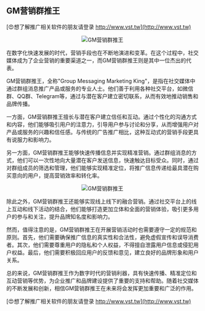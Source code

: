 ## **GM营销群推王**

[😍想了解推广相关软件的朋友请登录 http://www.vst.tw](http://www.vst.tw)

 <center><img src="https://vst.tw/MP4/tuiguang/png/1.png" alt="GM营销群推王"></center>

在数字化快速发展的时代，营销手段也在不断地演进和变革。在这个过程中，社交媒体成为了企业营销的重要渠道之一，而GM营销群推王则是其中一位杰出的代表。

GM营销群推王，全称"Group Messaging Marketing King"，是指在社交媒体中通过群组消息推广产品或服务的专业人士。他们善于利用各种社交平台，如微信群、QQ群、Telegram等，通过与潜在客户建立密切联系，从而有效地推动销售和品牌传播。

一方面，GM营销群推王擅长与潜在客户建立信任和互动。通过个性化的沟通方式和内容，他们能够吸引用户的注意力，引导用户参与讨论和分享，从而增强用户对产品或服务的兴趣和信任感。与传统的广告推广相比，这种互动式的营销手段更具有说服力和影响力。

另一方面，GM营销群推王能够快速传播信息并实现精准营销。通过群组消息的方式，他们可以一次性地向大量潜在客户发送信息，快速触达目标受众。同时，通过对群组成员的筛选和管理，他们能够实现精准定位，将推广信息传递给最具潜在购买意向的用户，提高营销效率和转化率。

 <center><img src="https://vst.tw/MP4/tuiguang/png/4.png" alt="GM营销群推王"></center>

除此之外，GM营销群推王还能够实现线上线下的融合营销。通过社交平台上的线上互动和线下活动的结合，他们能够打造更加立体和全面的营销体验，吸引更多用户的参与和关注，提升品牌知名度和影响力。

然而，值得注意的是，GM营销群推王在开展营销活动时也需要遵守一定的规范和原则。首先，他们需要确保推广信息的真实性和合法性，避免虚假宣传和误导消费者。其次，他们需要尊重用户的隐私和个人权益，不得擅自泄露用户信息或侵犯用户权益。最后，他们需要积极回应用户的反馈和意见，建立良好的品牌形象和用户关系。

总的来说，GM营销群推王作为数字时代的营销利器，具有快速传播、精准定位和互动营销等优势，为企业推广和品牌建设提供了重要的支持和帮助。随着社交媒体的不断发展和创新，相信GM营销群推王在未来将会发挥更加重要和广泛的作用。

[😍想了解推广相关软件的朋友请登录 http://www.vst.tw](http://www.vst.tw)



